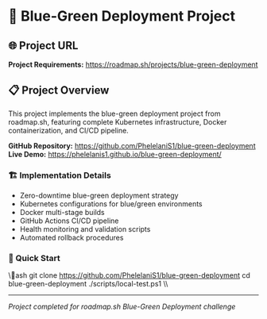 ﻿# 🚀 Blue-Green Deployment Project

## 🌐 Project URL
**Project Requirements:** https://roadmap.sh/projects/blue-green-deployment

## 📋 Project Overview
This project implements the blue-green deployment project from roadmap.sh, featuring complete Kubernetes infrastructure, Docker containerization, and CI/CD pipeline.

**GitHub Repository:** https://github.com/PhelelaniS1/blue-green-deployment
**Live Demo:** https://phelelanis1.github.io/blue-green-deployment/

### 🏗️ Implementation Details
- Zero-downtime blue-green deployment strategy
- Kubernetes configurations for blue/green environments
- Docker multi-stage builds
- GitHub Actions CI/CD pipeline
- Health monitoring and validation scripts
- Automated rollback procedures

### 🚀 Quick Start
\\\ash
git clone https://github.com/PhelelaniS1/blue-green-deployment
cd blue-green-deployment
./scripts/local-test.ps1
\\\

---
*Project completed for roadmap.sh Blue-Green Deployment challenge*
